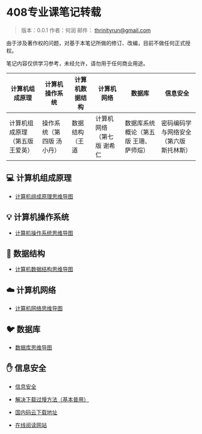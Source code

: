 # 408专业课笔记转载



> 版本：0.0.1
> 作者：何润
> 邮件： [thrinityrun@gmail.com](mailto:thrinityrun@gmail.com)

由于涉及著作权的问题，对基于本笔记所做的修订、改编，目前不做任何正式授权。

笔记内容仅供学习参考，未经允许，请勿用于任何商业用途。

| 计算机组成原理                  | 计算机操作系统            | 计算机数据结构 | 计算机网络                | 数据库                                | 信息安全                                |
| ------------------------------- | ------------------------- | -------------- | ------------------------- | ------------------------------------- | --------------------------------------- |
| 计算机组成原理（第五版 王爱英） | 操作系统（第四版 汤小丹） | 数据结构（王道 | 计算机网络（第七版 谢希仁 | 数据库系统概论（第五版 王珊、萨师煊） | 密码编码学与网络安全（第六版 斯托林斯） |

## 💻 计算机组成原理



- [计算机组成原理思维导图](https://github.com/SSHeRun/CS-Xmind-Note/blob/master/计算机组成原理/计算机组成.md)

## 💡 计算机操作系统



- [计算机操作系统思维导图](https://github.com/SSHeRun/CS-Xmind-Note/blob/master/操作系统/计算机操作系统.md)

## 📖 数据结构



- [计算机数据结构思维导图](https://github.com/SSHeRun/CS-Xmind-Note/blob/master/数据结构/数据结构.md)

## ☁️ 计算机网络



- [计算机网络思维导图](https://github.com/SSHeRun/CS-Xmind-Note/blob/master/计算机网络/README.md)

## 🐦 数据库



- [数据库思维导图](https://github.com/SSHeRun/CS-Xmind-Note/blob/master/数据库/数据库.md)

## ✋ 信息安全



- [信息安全](https://github.com/SSHeRun/CS-Xmind-Note/blob/master/信息安全/README.md)





- [解决下载过慢方法（基本普用）](https://blog.csdn.net/Caoyang_He/article/details/104585636)
- [国内码云下载地址](https://gitee.com/ShengSanYi/CS-Xmind-Note)
- [在线阅读网站](http://csnote.fishercloud.tech/)